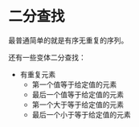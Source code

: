 # 二分查找

最普通简单的就是有序无重复的序列。

还有一些变体二分查找：

* 有重复元素
  - 第一个值等于给定值的元素
  - 最后一个值等于给定值的元素
  - 第一个大于等于给定值的元素
  - 最后一个小于等于给定值的元素

